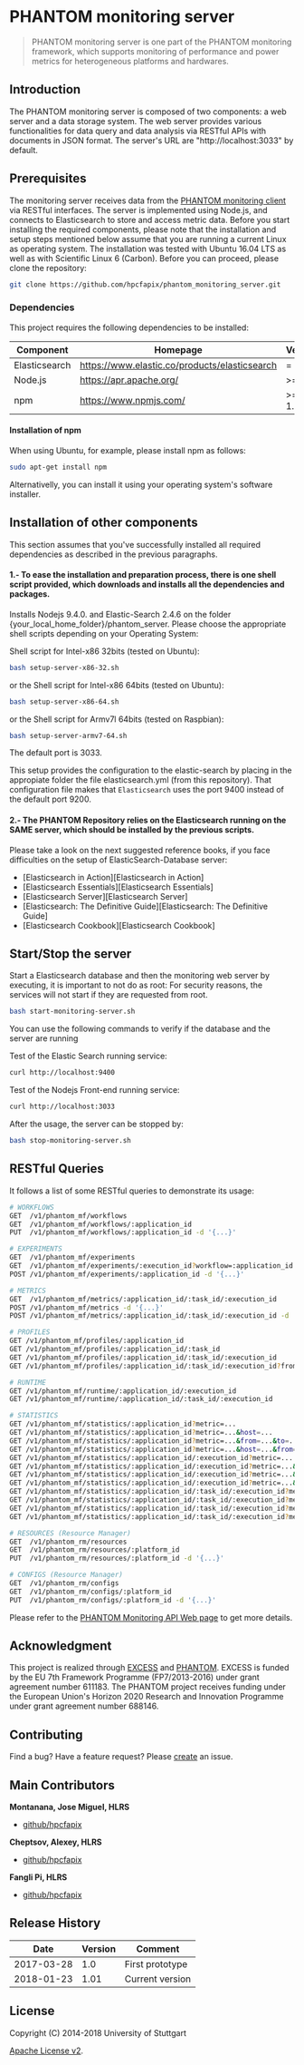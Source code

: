 # PHANTOM monitoring server

> PHANTOM monitoring server is one part of the PHANTOM monitoring framework, which supports monitoring of performance and power metrics for heterogeneous platforms and hardwares. 


## Introduction
The PHANTOM monitoring server is composed of two components: a web server and a data storage system. The web server provides various functionalities for data query and data analysis via RESTful APIs with documents in JSON format. The server's URL are "http://localhost:3033" by default.


## Prerequisites
The monitoring server receives data from the [PHANTOM monitoring client][client] via RESTful interfaces. The server is implemented using Node.js, and connects to Elasticsearch to store and access metric data. Before you start installing the required components, please note that the installation and setup steps mentioned below assume that you are running a current Linux as operating system. The installation was tested with Ubuntu 16.04 LTS as well as with Scientific Linux 6 (Carbon).
Before you can proceed, please clone the repository:

```bash
git clone https://github.com/hpcfapix/phantom_monitoring_server.git
```


### Dependencies
This project requires the following dependencies to be installed:

| Component         | Homepage                                           | Version   |
|------------------ |--------------------------------------------------  |---------  |
| Elasticsearch     | https://www.elastic.co/products/elasticsearch      | = 2.4.6  |
| Node.js           | https://apr.apache.org/                            | >= 4.5    |
| npm               | https://www.npmjs.com/                             | >= 1.3.6  |
 

#### Installation of npm
When using Ubuntu, for example, please install npm as follows:

```bash
sudo apt-get install npm
```

Alternativelly, you can install it using your operating system's software installer.

## Installation of other components
This section assumes that you've successfully installed all required dependencies as described in the previous paragraphs.

#### 1.- To ease the installation and preparation process, there is one shell script provided, which downloads and installs all the dependencies and packages. 
Installs Nodejs 9.4.0. and Elastic-Search 2.4.6 on the folder {your_local_home_folder}/phantom_server.
Please choose the appropriate shell scripts depending on your Operating System:


Shell script for Intel-x86 32bits (tested on Ubuntu):

```bash
bash setup-server-x86-32.sh
```

or the Shell script for Intel-x86 64bits (tested on Ubuntu):

```bash
bash setup-server-x86-64.sh
```

or the Shell script for Armv7l 64bits (tested on Raspbian):

```bash
bash setup-server-armv7-64.sh
```

The default port is 3033.

This setup provides the configuration to the elastic-search by placing in the appropiate folder the file elasticsearch.yml (from this repository). That configuration file makes that `Elasticsearch` uses the port 9400 instead of the default port 9200.

#### 2.- The PHANTOM Repository relies on the Elasticsearch running on the SAME server, which should be installed by the previous scripts.


Please take a look on the next suggested reference books, if you face difficulties on the setup of ElasticSearch-Database server: 

* [Elasticsearch in Action][Elasticsearch in Action]
* [Elasticsearch Essentials][Elasticsearch Essentials]
* [Elasticsearch Server][Elasticsearch Server]
* [Elasticsearch: The Definitive Guide][Elasticsearch: The Definitive Guide]
* [Elasticsearch Cookbook][Elasticsearch Cookbook]



## Start/Stop the server
Start a Elasticsearch database and then the monitoring web server by executing, it is important to not do as root:
For security reasons, the services will not start if they are requested from root.

```bash
bash start-monitoring-server.sh
```

You can use the following commands to verify if the database and the server are running

Test of the Elastic Search running service:

```bash
curl http://localhost:9400
```


Test of the Nodejs Front-end running service:

```bash
curl http://localhost:3033
```



After the usage, the server can be stopped by:
```bash
bash stop-monitoring-server.sh
```


## RESTful Queries
It follows a list of some RESTful queries to demonstrate its usage:

```bash
# WORKFLOWS
GET  /v1/phantom_mf/workflows
GET  /v1/phantom_mf/workflows/:application_id
PUT  /v1/phantom_mf/workflows/:application_id -d '{...}'

# EXPERIMENTS
GET  /v1/phantom_mf/experiments
GET  /v1/phantom_mf/experiments/:execution_id?workflow=:application_id
POST /v1/phantom_mf/experiments/:application_id -d '{...}'

# METRICS
GET  /v1/phantom_mf/metrics/:application_id/:task_id/:execution_id
POST /v1/phantom_mf/metrics -d '{...}'
POST /v1/phantom_mf/metrics/:application_id/:task_id/:execution_id -d '{...}'

# PROFILES
GET /v1/phantom_mf/profiles/:application_id
GET /v1/phantom_mf/profiles/:application_id/:task_id
GET /v1/phantom_mf/profiles/:application_id/:task_id/:execution_id
GET /v1/phantom_mf/profiles/:application_id/:task_id/:execution_id?from=...&to=...

# RUNTIME
GET /v1/phantom_mf/runtime/:application_id/:execution_id
GET /v1/phantom_mf/runtime/:application_id/:task_id/:execution_id

# STATISTICS
GET /v1/phantom_mf/statistics/:application_id?metric=...
GET /v1/phantom_mf/statistics/:application_id?metric=...&host=...
GET /v1/phantom_mf/statistics/:application_id?metric=...&from=...&to=...
GET /v1/phantom_mf/statistics/:application_id?metric=...&host=...&from=...&to=...
GET /v1/phantom_mf/statistics/:application_id/:execution_id?metric=...
GET /v1/phantom_mf/statistics/:application_id/:execution_id?metric=...&host=...
GET /v1/phantom_mf/statistics/:application_id/:execution_id?metric=...&from=...&to=...
GET /v1/phantom_mf/statistics/:application_id/:execution_id?metric=...&host=...&from=...&to=...
GET /v1/phantom_mf/statistics/:application_id/:task_id/:execution_id?metric=...
GET /v1/phantom_mf/statistics/:application_id/:task_id/:execution_id?metric=...&host=...
GET /v1/phantom_mf/statistics/:application_id/:task_id/:execution_id?metric=...&from=...&to=...
GET /v1/phantom_mf/statistics/:application_id/:task_id/:execution_id?metric=...&host=...&from=...&to=...

# RESOURCES (Resource Manager)
GET  /v1/phantom_rm/resources
GET  /v1/phantom_rm/resources/:platform_id
PUT  /v1/phantom_rm/resources/:platform_id -d '{...}'

# CONFIGS (Resource Manager)
GET  /v1/phantom_rm/configs
GET  /v1/phantom_rm/configs/:platform_id
PUT  /v1/phantom_rm/configs/:platform_id -d '{...}'
```

Please refer to the [PHANTOM Monitoring API Web page][api] to get more details.


## Acknowledgment
This project is realized through [EXCESS][excess] and [PHANTOM][phantom]. EXCESS is funded by the EU 7th Framework Programme (FP7/2013-2016) under grant agreement number 611183. The PHANTOM project receives funding under the European Union's Horizon 2020 Research and Innovation Programme under grant agreement number 688146.


## Contributing
Find a bug? Have a feature request?
Please [create](https://github.com/hpcfapix/phantom_monitoring_server/issues) an issue.


## Main Contributors

**Montanana, Jose Miguel, HLRS**
+ [github/hpcfapix](https://github.com/jmmontanana)

**Cheptsov, Alexey, HLRS**
+ [github/hpcfapix](https://github.com/alexey-cheptsov)

**Fangli Pi, HLRS**
+ [github/hpcfapix](https://github.com/hpcfapix)


## Release History
| Date        | Version | Comment          |
| ----------- | ------- | ---------------- |
| 2017-03-28  | 1.0     | First prototype  |
| 2018-01-23  | 1.01    | Current version  |

## License
Copyright (C) 2014-2018 University of Stuttgart

[Apache License v2](LICENSE).


[client]: https://github.com/hpcfapix/phantom_monitoring_client
[excess]: http://www.excess-project.eu
[phantom]: http://www.phantom-project.org
[api]: https://phantom-monitoring-framework.github.io
